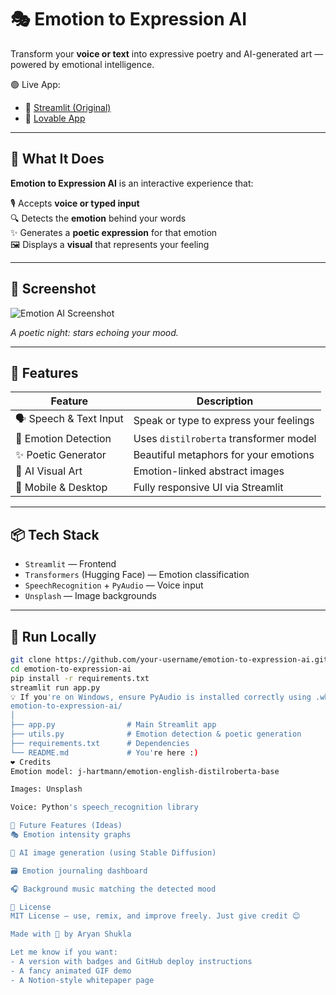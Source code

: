 # 🎭 Emotion to Expression AI

Transform your **voice or text** into expressive poetry and AI-generated art — powered by emotional intelligence.

🟢 Live App:  
- 🔗 [Streamlit (Original)](https://emotionai-dzjpecbetxzpyybquwlbqq.streamlit.app/)  
- 💖 [Lovable App](https://expressive-ai-poetry-verse.lovable.app/)

---

## 🧠 What It Does

**Emotion to Expression AI** is an interactive experience that:

🎙️ Accepts **voice or typed input**  
🔍 Detects the **emotion** behind your words  
✨ Generates a **poetic expression** for that emotion  
🖼️ Displays a **visual** that represents your feeling  

---

## 🌌 Screenshot

![Emotion AI Screenshot](Emotion_AI/night_sky.jpg)

*A poetic night: stars echoing your mood.*

---

## 🌟 Features

| Feature              | Description |
|----------------------|-------------|
| 🗣️ Speech & Text Input | Speak or type to express your feelings |
| 🧠 Emotion Detection | Uses `distilroberta` transformer model |
| ✨ Poetic Generator  | Beautiful metaphors for your emotions |
| 🎨 AI Visual Art     | Emotion-linked abstract images |
| 📱 Mobile & Desktop | Fully responsive UI via Streamlit |

---

## 📦 Tech Stack

- `Streamlit` — Frontend
- `Transformers` (Hugging Face) — Emotion classification
- `SpeechRecognition` + `PyAudio` — Voice input
- `Unsplash` — Image backgrounds

---

## 🚀 Run Locally

```bash
git clone https://github.com/your-username/emotion-to-expression-ai.git
cd emotion-to-expression-ai
pip install -r requirements.txt
streamlit run app.py
💡 If you're on Windows, ensure PyAudio is installed correctly using .whl files if needed.
emotion-to-expression-ai/
│
├── app.py                # Main Streamlit app
├── utils.py              # Emotion detection & poetic generation
├── requirements.txt      # Dependencies
└── README.md             # You're here :)
❤️ Credits
Emotion model: j-hartmann/emotion-english-distilroberta-base

Images: Unsplash

Voice: Python's speech_recognition library

🚀 Future Features (Ideas)
🎭 Emotion intensity graphs

🎨 AI image generation (using Stable Diffusion)

🗃️ Emotion journaling dashboard

🎧 Background music matching the detected mood

📜 License
MIT License — use, remix, and improve freely. Just give credit 😊

Made with 💚 by Aryan Shukla

Let me know if you want:
- A version with badges and GitHub deploy instructions
- A fancy animated GIF demo
- A Notion-style whitepaper page
